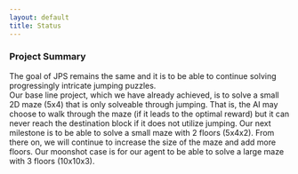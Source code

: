 ```yaml
---
layout: default
title: Status
---
```


### Project Summary

The goal of JPS remains the same and it is to be able to continue solving progressingly intricate jumping puzzles. <br />
Our base line project, which we have already achieved, is to solve a small 2D maze (5x4) that is only solveable through jumping. That is, the AI may choose to walk through the maze (if it leads to the optimal reward) but it can never reach the destination block if it does not utilize jumping. Our next milestone is to be able to solve a small maze with 2 floors (5x4x2). From there on, we will continue to increase the size of the maze and add more floors. Our moonshot case is for our agent to be able to solve a large maze with 3 floors (10x10x3). 

